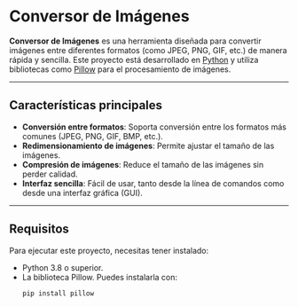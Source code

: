 # Conversor de Imágenes

**Conversor de Imágenes** es una herramienta diseñada para convertir imágenes entre diferentes formatos (como JPEG, PNG, GIF, etc.) de manera rápida y sencilla. Este proyecto está desarrollado en [Python](https://www.python.org/) y utiliza bibliotecas como [Pillow](https://pillow.readthedocs.io/) para el procesamiento de imágenes.

---

## Características principales

- **Conversión entre formatos**: Soporta conversión entre los formatos más comunes (JPEG, PNG, GIF, BMP, etc.).
- **Redimensionamiento de imágenes**: Permite ajustar el tamaño de las imágenes.
- **Compresión de imágenes**: Reduce el tamaño de las imágenes sin perder calidad.
- **Interfaz sencilla**: Fácil de usar, tanto desde la línea de comandos como desde una interfaz gráfica (GUI).

---

## Requisitos

Para ejecutar este proyecto, necesitas tener instalado:

- Python 3.8 o superior.
- La biblioteca Pillow. Puedes instalarla con:
  ```bash
  pip install pillow
